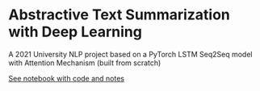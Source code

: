 # Abstractive Text Summarization with Deep Learning
A 2021 University NLP project based on a PyTorch LSTM Seq2Seq model with Attention Mechanism (built from scratch)

[See notebook with code and notes](https://github.com/GergoMiklos/abstractive-text-summarization/blob/main/abstractive-summarization-with-attention-mechanism.ipynb)
